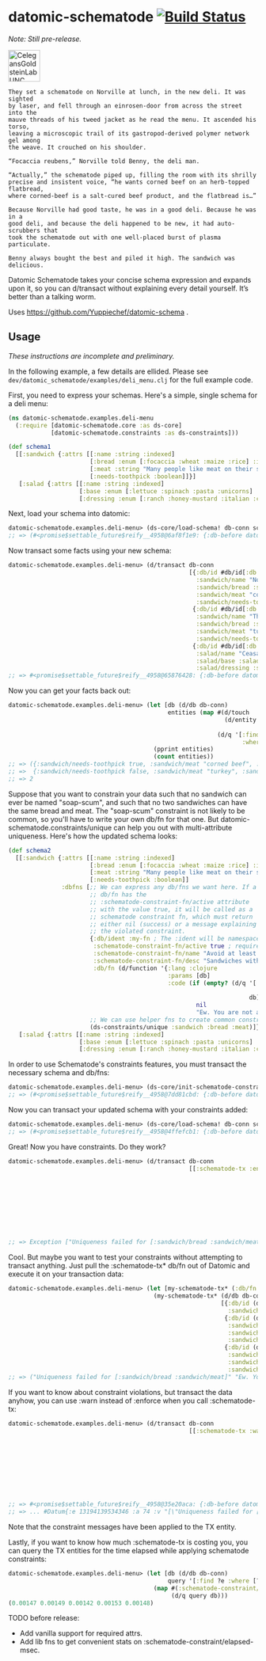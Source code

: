 datomic-schematode [![Build Status](https://travis-ci.org/vlacs/datomic-schematode.png?branch=master)](https://travis-ci.org/vlacs/datomic-schematode)
===============
*Note: Still pre-release.*

<a title="By Bob Goldstein, UNC Chapel Hill http://bio.unc.edu/people/faculty/goldstein/ (Own work) [CC-BY-SA-3.0 (http://creativecommons.org/licenses/by-sa/3.0)], via Wikimedia Commons" href="http://commons.wikimedia.org/wiki/File%3ACelegansGoldsteinLabUNC.jpg"><img width="64" alt="CelegansGoldsteinLabUNC" src="http://upload.wikimedia.org/wikipedia/commons/6/6a/CelegansGoldsteinLabUNC.jpg"/></a>

    They set a schematode on Norville at lunch, in the new deli. It was sighted
    by laser, and fell through an einrosen-door from across the street into the
    mauve threads of his tweed jacket as he read the menu. It ascended his torso,
    leaving a microscopic trail of its gastropod-derived polymer network gel among
    the weave. It crouched on his shoulder.

    “Focaccia reubens,” Norville told Benny, the deli man.

    “Actually,” the schematode piped up, filling the room with its shrilly
    precise and insistent voice, “he wants corned beef on an herb-topped flatbread,
    where corned-beef is a salt-cured beef product, and the flatbread is…”

    Because Norville had good taste, he was in a good deli. Because he was in a
    good deli, and because the deli happened to be new, it had auto-scrubbers that
    took the schematode out with one well-placed burst of plasma particulate.

    Benny always bought the best and piled it high. The sandwich was delicious.

Datomic Schematode takes your concise schema expression and expands upon it, so you can d/transact without explaining every detail yourself. It’s better than a talking worm.

Uses https://github.com/Yuppiechef/datomic-schema .

## Usage
*These instructions are incomplete and preliminary.*

In the following example, a few details are ellided. Please see
```dev/datomic_schematode/examples/deli_menu.clj``` for the full example code.

First, you need to express your schemas. Here's a simple, single schema for a deli menu:
```clj
(ns datomic-schematode.examples.deli-menu
  (:require [datomic-schematode.core :as ds-core]
            [datomic-schematode.constraints :as ds-constraints]))

(def schema1
  [[:sandwich {:attrs [[:name :string :indexed]
                       [:bread :enum [:focaccia :wheat :maize :rice] :indexed]
                       [:meat :string "Many people like meat on their sandwiches"]
                       [:needs-toothpick :boolean]]}]
   [:salad {:attrs [[:name :string :indexed]
                    [:base :enum [:lettuce :spinach :pasta :unicorns] :indexed]
                    [:dressing :enum [:ranch :honey-mustard :italian :ceasar :minoan]]]}]])
```

Next, load your schema into datomic:
```clj
datomic-schematode.examples.deli-menu> (ds-core/load-schema! db-conn schema1)
;; => (#<promise$settable_future$reify__4958@6af8f1e9: {:db-before datomic.db.Db@72124995, :db-after datomic.db.Db@c5df3f53, :tx-data [#Datum{:e 13194139534316 :a 50 :v #inst "2014-03-15T04:23:47.235-00:00" :tx 13194139534316 :added true}], :tempids {}}> ...)
```

Now transact some facts using your new schema:
```clj
datomic-schematode.examples.deli-menu> (d/transact db-conn
                                                   [{:db/id #db/id[:db.part/user]
                                                     :sandwich/name "Norville's #1"
                                                     :sandwich/bread :sandwich.bread/focaccia
                                                     :sandwich/meat "corned beef"
                                                     :sandwich/needs-toothpick true}
                                                    {:db/id #db/id[:db.part/user]
                                                     :sandwich/name "Thanksgiving Leftovers"
                                                     :sandwich/bread :sandwich.bread/maize
                                                     :sandwich/meat "turkey"
                                                     :sandwich/needs-toothpick false}
                                                    {:db/id #db/id[:db.part/user]
                                                     :salad/name "Ceasar"
                                                     :salad/base :salad.base/lettuce
                                                     :salad/dressing :salad.dressing/ceasar}])
;; => #<promise$settable_future$reify__4958@65876428: {:db-before datomic.db.Db@bc569020, :db-after datomic.db.Db@eb44b720, :tx-data ...
```

Now you can get your facts back out:
```clj
datomic-schematode.examples.deli-menu> (let [db (d/db db-conn)
                                             entities (map #(d/touch
                                                             (d/entity db
                                                                       (first %)))
                                                           (d/q '[:find ?e
                                                                  :where [?e :sandwich/bread]] db))]
                                         (pprint entities)
                                         (count entities))
;; => ({:sandwich/needs-toothpick true, :sandwich/meat "corned beef", :sandwich/bread :sandwich.bread/focaccia, :sandwich/name "Norville's #1", :db/id 17592186045433}
;; =>  {:sandwich/needs-toothpick false, :sandwich/meat "turkey", :sandwich/bread :sandwich.bread/maize, :sandwich/name "Thanksgiving Leftovers", :db/id 17592186045434})
;; => 2
```

Suppose that you want to constrain your data such that no sandwich can ever be
named "soap-scum", and such that no two sandwiches can have the same bread and
meat. The "soap-scum" constraint is not likely to be common, so you'll have to
write your own db/fn for that one. But datomic-schematode.constraints/unique can
help you out with multi-attribute uniqueness. Here's how the updated schema
looks:
```clj
(def schema2
  [[:sandwich {:attrs [[:name :string :indexed]
                       [:bread :enum [:focaccia :wheat :maize :rice] :indexed]
                       [:meat :string "Many people like meat on their sandwiches"]
                       [:needs-toothpick :boolean]]
               :dbfns [;; We can express any db/fns we want here. If a
                       ;; db/fn has the
                       ;; :schematode-constraint-fn/active attribute
                       ;; with the value true, it will be called as a
                       ;; schematode constraint fn, which must return
                       ;; either nil (success) or a message explaining
                       ;; the violated constraint.
                       {:db/ident :my-fn ; The :ident will be namespaced! ...in this case, to :sandwich/my-fn
                        :schematode-constraint-fn/active true ; required
                        :schematode-constraint-fn/name "Avoid at least one gross sandwich name" ; optional
                        :schematode-constraint-fn/desc "Sandwiches with gross names repel customers." ; optional
                        :db/fn (d/function '{:lang :clojure
                                             :params [db]
                                             :code (if (empty? (d/q '[:find ?e
                                                                      :where [?e :sandwich/name "soap-scum"]]
                                                                    db))
                                                     nil
                                                     "Ew. You are not allowed to name a sandwich \"soap-scum\".")})}
                       ;; We can use helper fns to create common constraints.
                       (ds-constraints/unique :sandwich :bread :meat)]}]
   [:salad {:attrs [[:name :string :indexed]
                    [:base :enum [:lettuce :spinach :pasta :unicorns] :indexed]
                    [:dressing :enum [:ranch :honey-mustard :italian :ceasar :minoan]]]}]])
```

In order to use Schematode's constraints features, you must transact the
necessary schema and db/fns:
```clj
datomic-schematode.examples.deli-menu> (ds-core/init-schematode-constraints! db-conn)
;; => (#<promise$settable_future$reify__4958@7dd81cbd: {:db-before datomic.db.Db@d33b648e, :db-after datomic.db.Db@d4d8c6e7, :tx-data ...)
```

Now you can transact your updated schema with your constraints added:
```clj
datomic-schematode.examples.deli-menu> (ds-core/load-schema! db-conn schema2)
;; => (#<promise$settable_future$reify__4958@4ffefcb1: {:db-before datomic.db.Db@36c18235, :db-after datomic.db.Db@7827734f, :tx-data ...)
```

Great! Now you have constraints. Do they work?
```clj
datomic-schematode.examples.deli-menu> (d/transact db-conn
                                                   [[:schematode-tx :enforce [{:db/id (d/tempid :db.part/user)
                                                                               :sandwich/name "soap-scum"}
                                                                              {:db/id (d/tempid :db.part/user)
                                                                               :sandwich/name "Just Rice"
                                                                               :sandwich/bread :sandwich.bread/rice
                                                                               :sandwich/meat ""}
                                                                              {:db/id (d/tempid :db.part/user)
                                                                               :sandwich/name "Only Rice"
                                                                               :sandwich/bread :sandwich.bread/rice
                                                                               :sandwich/meat ""}]]])
;; => Exception ["Uniqueness failed for [:sandwich/bread :sandwich/meat]"]["Ew. You are not allowed to name a sandwich \"soap-scum\"."]  sun.reflect.NativeConstructorAccessorImpl.newInstance0 (NativeConstructorAccessorImpl.java:-2)
```

Cool. But maybe you want to test your constraints without attempting to transact
anything. Just pull the :schematode-tx* db/fn out of Datomic and execute it on
your transaction data:
```clj
datomic-schematode.examples.deli-menu> (let [my-schematode-tx* (:db/fn (d/entity (d/db db-conn) :schematode-tx*))]
                                         (my-schematode-tx* (d/db db-conn)
                                                            [{:db/id (d/tempid :db.part/user)
                                                              :sandwich/name "soap-scum"}
                                                             {:db/id (d/tempid :db.part/user)
                                                              :sandwich/name "Just Rice"
                                                              :sandwich/bread :sandwich.bread/rice
                                                              :sandwich/meat ""}
                                                             {:db/id (d/tempid :db.part/user)
                                                              :sandwich/name "Only Rice"
                                                              :sandwich/bread :sandwich.bread/rice
                                                              :sandwich/meat ""}]))
;; => ("Uniqueness failed for [:sandwich/bread :sandwich/meat]" "Ew. You are not allowed to name a sandwich \"soap-scum\".")
```

If you want to know about constraint violations, but transact the data anyhow, you
can use :warn instead of :enforce when you call :schematode-tx:
```clj
datomic-schematode.examples.deli-menu> (d/transact db-conn
                                                   [[:schematode-tx :warn [{:db/id (d/tempid :db.part/user)
                                                                            :sandwich/name "soap-scum"}
                                                                           {:db/id (d/tempid :db.part/user)
                                                                            :sandwich/name "Just Rice"
                                                                            :sandwich/bread :sandwich.bread/rice
                                                                            :sandwich/meat ""}
                                                                           {:db/id (d/tempid :db.part/user)
                                                                            :sandwich/name "Only Rice"
                                                                            :sandwich/bread :sandwich.bread/rice
                                                                            :sandwich/meat ""}]]])
;; => #<promise$settable_future$reify__4958@35e20aca: {:db-before datomic.db.Db@4caaa420, :db-after datomic.db.Db@df9d98cd ...
;; => ... #Datum{:e 13194139534346 :a 74 :v "[\"Uniqueness failed for [:sandwich/bread :sandwich/meat]\"][\"Ew. You are not allowed to name a sandwich \\\"soap-scum\\\".\"]" ...
```
Note that the constraint messages have been applied to the TX entity.

Lastly, if you want to know how much :schematode-tx is costing you, you can
query the TX entities for the time elapsed while applying schematode
constraints:
```clj
datomic-schematode.examples.deli-menu> (let [db (d/db db-conn)
                                             query '[:find ?e :where [?e :schematode-constraint/elapsed-msec]]]
                                         (map #(:schematode-constraint/elapsed-msec (d/entity db (first %)))
                                              (d/q query db)))
(0.00147 0.00149 0.00142 0.00153 0.00148)
```

TODO before release:
* Add vanilla support for required attrs.
* Add lib fns to get convenient stats on :schematode-constraint/elapsed-msec.
